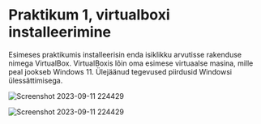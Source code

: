 # Praktikum 1, virtualboxi installeerimine

Esimeses praktikumis installeerisin enda isiklikku arvutisse rakenduse nimega VirtualBox. VirtualBoxis lõin oma esimese virtuaalse masina, mille peal jookseb Windows 11. Ülejäänud tegevused piirdusid Windowsi ülessättimisega.

![Screenshot 2023-09-11 224429](https://github.com/Marten221/opsys_Ojasaar/assets/144438767/f32e772e-2605-463f-9e42-967b4f91e250)

![Screenshot 2023-09-11 224429](https://github.com/Marten221/opsys_Ojasaar/assets/144438767/c50a23c9-ca05-4a88-bb4a-0f7c580df3e6)
